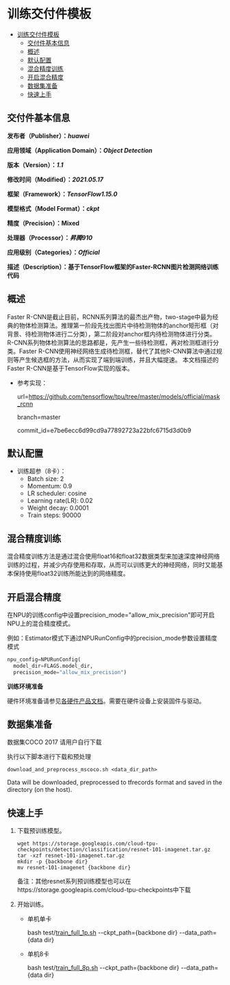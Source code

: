 # 训练交付件模板
- [训练交付件模板](#训练交付件模板)
  - [交付件基本信息](#交付件基本信息)
  - [概述](#概述)
  - [默认配置](#默认配置)
  - [混合精度训练](#混合精度训练)
  - [开启混合精度](#开启混合精度)
  - [数据集准备](#数据集准备)
  - [快速上手](#快速上手)

## 交付件基本信息
**发布者（Publisher）：_huawei_**

**应用领域（Application Domain）：_Object Detection_**

**版本（Version）：_1.1_**

**修改时间（Modified）：_2021.05.17_**

**框架（Framework）：_TensorFlow1.15.0_**

**模型格式（Model Format）：_ckpt_**

**精度（Precision）：Mixed**

**处理器（Processor）：_昇腾910_**

**应用级别（Categories）：_Official_**

**描述（Description）：__基于TensorFlow框架的Faster-RCNN图片检测网络训练代码__**

## 概述
Faster R-CNN是截止目前，RCNN系列算法的最杰出产物，two-stage中最为经典的物体检测算法。推理第一阶段先找出图片中待检测物体的anchor矩形框（对背景、待检测物体进行二分类），第二阶段对anchor框内待检测物体进行分类。 R-CNN系列物体检测算法的思路都是，先产生一些待检测框，再对检测框进行分类。Faster R-CNN使用神经网络生成待检测框，替代了其他R-CNN算法中通过规则等产生候选框的方法，从而实现了端到端训练，并且大幅提速。 本文档描述的Faster R-CNN是基于TensorFlow实现的版本。

* 参考实现：

  url=https://github.com/tensorflow/tpu/tree/master/models/official/mask_rcnn

  branch=master

  commit_id=e7be6ecc6d99cd9a77892723a22bfc6715d3d0b9

## 默认配置

-   训练超参（8卡）：
    -   Batch size: 2
    -   Momentum: 0.9
    -   LR scheduler: cosine
    -   Learning rate\(LR\): 0.02
    -   Weight decay: 0.0001
    -   Train steps: 90000

## 混合精度训练

混合精度训练方法是通过混合使用float16和float32数据类型来加速深度神经网络训练的过程，并减少内存使用和存取，从而可以训练更大的神经网络，同时又能基本保持使用float32训练所能达到的网络精度。

## 开启混合精度

在NPU的训练config中设置precision_mode="allow_mix_precision"即可开启NPU上的混合精度模式。

例如：Estimator模式下通过NPURunConfig中的precision_mode参数设置精度模式
```python
npu_config=NPURunConfig(
  model_dir=FLAGS.model_dir,
  precision_mode="allow_mix_precision")
```

**训练环境准备**

硬件环境准备请参见[各硬件产品文档](https://ascend.huawei.com/#/document?tag=developer)。需要在硬件设备上安装固件与驱动。

## 数据集准备

数据集COCO 2017 请用户自行下载

执行以下脚本进行下载和预处理

```
download_and_preprocess_mscoco.sh <data_dir_path>
```

Data will be downloaded, preprocessed to tfrecords format and saved in the directory (on the host).

## 快速上手

1. 下载预训练模型。

   ```
   wget https://storage.googleapis.com/cloud-tpu-checkpoints/detection/classification/resnet-101-imagenet.tar.gz
   tar -xzf resnet-101-imagenet.tar.gz
   mkdir -p {backbone dir}
   mv resnet-101-imagenet {backbone dir}
   ```
   备注：其他resnet系列预训练模型也可以在https://storage.googleapis.com/cloud-tpu-checkpoints中下载

2. 开始训练。
   - 单机单卡

      bash test/[train_full_1p.sh](https://gitee.com/chen-zhuan/modelzoo/blob/master/built-in/TensorFlow/Research/cv/detection/FasterRcnn_for_TensorFlow/test/train_full_1p.sh) --ckpt_path={backbone dir} --data_path={data dir}

   - 单机8卡

      bash test/[train_full_8p.sh](https://gitee.com/chen-zhuan/modelzoo/blob/master/built-in/TensorFlow/Research/cv/detection/FasterRcnn_for_TensorFlow/test/train_full_8p.sh) --ckpt_path={backbone dir} --data_path={data dir}

